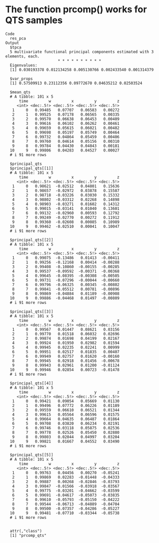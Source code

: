 # The function prcomp() works for QTS samples

    Code
      res_pca
    Output
      $tpca
      5 multivariate functional principal components estimated with 3 elements, each.
                           * * * * * * * * * *                     
      Eigenvalues:
      [1] 0.030193378 0.012134258 0.005130766 0.002433540 0.001314379
      
      $var_props
      [1] 0.57509913 0.23112356 0.09772670 0.04635212 0.02503524
      
      $mean_qts
      # A tibble: 101 x 5
          time         w         x         y         z
         <int> <dec:.5!> <dec:.5!> <dec:.5!> <dec:.5!>
       1     0   0.99485   0.07707   0.06583   0.00272
       2     1   0.99525   0.07178   0.06565   0.00335
       3     2   0.99570   0.06638   0.06453   0.00409
       4     3   0.99616   0.06102   0.06262   0.00461
       5     4   0.99659   0.05615   0.06021   0.00482
       6     5   0.99698   0.05197   0.05749   0.00464
       7     6   0.99732   0.04864   0.05459   0.00406
       8     7   0.99760   0.04614   0.05156   0.00310
       9     8   0.99784   0.04430   0.04843   0.00181
      10     9   0.99806   0.04283   0.04527   0.00027
      # i 91 more rows
      
      $principal_qts
      $principal_qts[[1]]
      # A tibble: 101 x 5
          time         w         x         y         z
         <int> <dec:.5!> <dec:.5!> <dec:.5!> <dec:.5!>
       1     0   0.98621  -0.02512   0.04801   0.15636
       2     1   0.98657  -0.02972   0.03878   0.15587
       3     2   0.98718  -0.03226   0.03030   0.15332
       4     3   0.98802  -0.03312   0.02268   0.14898
       5     4   0.98903  -0.03271   0.01602   0.14312
       6     5   0.99015  -0.03141   0.01040   0.13601
       7     6   0.99132  -0.02960   0.00593   0.12792
       8     7   0.99249  -0.02770   0.00272   0.11912
       9     8   0.99360  -0.02608   0.00085   0.10989
      10     9   0.99462  -0.02510   0.00041   0.10047
      # i 91 more rows
      
      $principal_qts[[2]]
      # A tibble: 101 x 5
          time         w         x         y         z
         <int> <dec:.5!> <dec:.5!> <dec:.5!> <dec:.5!>
       1     0   0.99075  -0.13486   0.01413  -0.00411
       2     1   0.99256  -0.12168   0.00414  -0.00288
       3     2   0.99408  -0.10860  -0.00155  -0.00285
       4     3   0.99537  -0.09592  -0.00371  -0.00368
       5     4   0.99645  -0.08395  -0.00308  -0.00505
       6     5   0.99731  -0.07296  -0.00044  -0.00660
       7     6   0.99796  -0.06325   0.00345  -0.00802
       8     7   0.99841  -0.05512   0.00781  -0.00896
       9     8   0.99869  -0.04884   0.01189  -0.00908
      10     9   0.99886  -0.04468   0.01497  -0.00809
      # i 91 more rows
      
      $principal_qts[[3]]
      # A tibble: 101 x 5
          time         w         x         y         z
         <int> <dec:.5!> <dec:.5!> <dec:.5!> <dec:.5!>
       1     0   0.99567   0.01447   0.08621   0.03156
       2     1   0.99770   0.01518   0.06032   0.02696
       3     2   0.99874   0.01698   0.04199   0.02167
       4     3   0.99924   0.01950   0.02982   0.01594
       5     4   0.99945   0.02235   0.02241   0.00999
       6     5   0.99951   0.02517   0.01835   0.00407
       7     6   0.99949   0.02757   0.01620  -0.00160
       8     7   0.99945   0.02918   0.01456  -0.00678
       9     8   0.99943   0.02961   0.01200  -0.01124
      10     9   0.99946   0.02854   0.00723  -0.01478
      # i 91 more rows
      
      $principal_qts[[4]]
      # A tibble: 101 x 5
          time         w         x         y         z
         <int> <dec:.5!> <dec:.5!> <dec:.5!> <dec:.5!>
       1     0   0.99421   0.09054   0.05669   0.01130
       2     1   0.99496   0.07772   0.06226   0.01189
       3     2   0.99559   0.06610   0.06521   0.01344
       4     3   0.99615   0.05564   0.06596   0.01575
       5     4   0.99664   0.04635   0.06487   0.01864
       6     5   0.99708   0.03820   0.06234   0.02191
       7     6   0.99746   0.03118   0.05875   0.02536
       8     7   0.99778   0.02526   0.05450   0.02880
       9     8   0.99803   0.02044   0.04997   0.03204
      10     9   0.99821   0.01667   0.04552   0.03490
      # i 91 more rows
      
      $principal_qts[[5]]
      # A tibble: 101 x 5
          time         w         x         y         z
         <int> <dec:.5!> <dec:.5!> <dec:.5!> <dec:.5!>
       1     0   0.99763   0.04456   0.00270  -0.05241
       2     1   0.99869   0.02283  -0.01448  -0.04333
       3     2   0.99887   0.00268  -0.02846  -0.03793
       4     3   0.99847  -0.01566  -0.03918  -0.03567
       5     4   0.99775  -0.03201  -0.04662  -0.03599
       6     5   0.99691  -0.04617  -0.05073  -0.03835
       7     6   0.99610  -0.05793  -0.05150  -0.04222
       8     7   0.99544  -0.06713  -0.04889  -0.04704
       9     8   0.99500  -0.07357  -0.04286  -0.05227
      10     9   0.99481  -0.07710  -0.03344  -0.05738
      # i 91 more rows
      
      
      attr(,"class")
      [1] "prcomp_qts"

